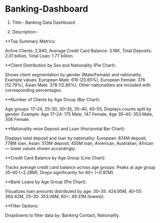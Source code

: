 # Banking-Dashboard

1. Title:- Banking Data Dashboard

2. Description:-
   
**Top Summary Metrics:

Active Clients: 2,940, 
Average Credit Card Balance: 3.18K, 
Total Deposits: 2.01 billion, 
Total Loan: 1.77 billion.


**Client Distribution by Sex and Nationality (Pie Chart):

Shows client segmentation by gender (Male/Female) and nationality.
Example values:
European Male: 619 (20.65%), 
European Female: 376 (12.79%), 
Asian Male: 378 (12.86%), 
Other nationalities are included with corresponding percentages.


**Number of Clients by Age Group (Bar Chart):

Age groups: 17–24, 25–30, 30–35, 35–40, 40–55, 
Displays counts split by gender.
Example:
Age 17–24: 175 Male, 147 Female, 
Age 35–40: 353 Male, 306 Female.


**Nationality-wise Deposit and Loan (Horizontal Bar Chart):

Displays total deposit and loan by nationality:
European: 874M deposit, 778M loan, 
Asian: 513M deposit, 455M loan, 
American, Australian, African — lower values shown accordingly.


**Credit Card Balance by Age Group (Line Chart):

Tracks average credit card balance across age groups:
Peaks at age group 35–40 (~2.28M), 
Drops significantly for 60+ (~0.97M).


**Bank Loans by Age Group (Pie Chart):

Visualizes loan amounts distributed by age:
30–35: 424.95M, 
40–55: 364.42M, 
25–30: 353.06M, 
60+: 49.31M (lowest).


**Filter Options:

Dropdowns to filter data by:
Banking Contact, 
Nationality.
